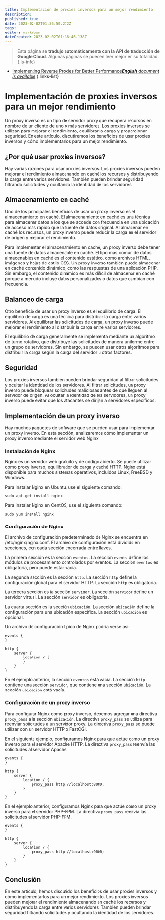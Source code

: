 ```yaml
---
title: Implementación de proxies inversos para un mejor rendimiento
description: 
published: true
date: 2023-02-02T01:36:50.272Z
tags: 
editor: markdown
dateCreated: 2023-02-02T01:36:46.138Z
---
```


> Esta página se **tradujo automáticamente con la API de traducción de Google Cloud**.
Algunas páginas se pueden leer mejor en su totalidad.{.is-info}



- [Implementing Reverse Proxies for Better Performance***English** document is available*](/en/Knowledge-base/Backend/implementing-reverse-proxies-for-better-performance)
{.links-list}


# Implementación de proxies inversos para un mejor rendimiento

Un proxy inverso es un tipo de servidor proxy que recupera recursos en nombre de un cliente de uno o más servidores. Los proxies inversos se utilizan para mejorar el rendimiento, equilibrar la carga y proporcionar seguridad. En este artículo, discutiremos los beneficios de usar proxies inversos y cómo implementarlos para un mejor rendimiento.

## ¿Por qué usar proxies inversos?

Hay varias razones para usar proxies inversos. Los proxies inversos pueden mejorar el rendimiento almacenando en caché los recursos y distribuyendo la carga entre varios servidores. También pueden brindar seguridad filtrando solicitudes y ocultando la identidad de los servidores.

## Almacenamiento en caché

Uno de los principales beneficios de usar un proxy inverso es el almacenamiento en caché. El almacenamiento en caché es una técnica para almacenar datos a los que se accede con frecuencia en una ubicación de acceso más rápido que la fuente de datos original. Al almacenar en caché los recursos, un proxy inverso puede reducir la carga en el servidor de origen y mejorar el rendimiento.

Para implementar el almacenamiento en caché, un proxy inverso debe tener una fuente de datos almacenable en caché. El tipo más común de datos almacenables en caché es el contenido estático, como archivos HTML, imágenes y hojas de estilo CSS. Un proxy inverso también puede almacenar en caché contenido dinámico, como las respuestas de una aplicación PHP. Sin embargo, el contenido dinámico es más difícil de almacenar en caché porque a menudo incluye datos personalizados o datos que cambian con frecuencia.

## Balanceo de carga

Otro beneficio de usar un proxy inverso es el equilibrio de carga. El equilibrio de carga es una técnica para distribuir la carga entre varios servidores. Al equilibrar las solicitudes de carga, un proxy inverso puede mejorar el rendimiento al distribuir la carga entre varios servidores.

El equilibrio de carga generalmente se implementa mediante un algoritmo de turno rotativo, que distribuye las solicitudes de manera uniforme entre un grupo de servidores. Sin embargo, se pueden usar otros algoritmos para distribuir la carga según la carga del servidor u otros factores.

## Seguridad

Los proxies inversos también pueden brindar seguridad al filtrar solicitudes y ocultar la identidad de los servidores. Al filtrar solicitudes, un proxy inverso puede bloquear solicitudes maliciosas antes de que lleguen al servidor de origen. Al ocultar la identidad de los servidores, un proxy inverso puede evitar que los atacantes se dirijan a servidores específicos.

## Implementación de un proxy inverso

Hay muchos paquetes de software que se pueden usar para implementar un proxy inverso. En esta sección, analizaremos cómo implementar un proxy inverso mediante el servidor web Nginx.

### Instalación de Nginx

Nginx es un servidor web gratuito y de código abierto. Se puede utilizar como proxy inverso, equilibrador de carga y caché HTTP. Nginx está disponible para muchos sistemas operativos, incluidos Linux, FreeBSD y Windows.

Para instalar Nginx en Ubuntu, use el siguiente comando:

```
sudo apt-get install nginx
```

Para instalar Nginx en CentOS, use el siguiente comando:

```
sudo yum install nginx
```

### Configuración de Nginx

El archivo de configuración predeterminado de Nginx se encuentra en /etc/nginx/nginx.conf. El archivo de configuración está dividido en secciones, con cada sección encerrada entre llaves.

La primera sección es la sección ```eventos```. La sección ```events``` define los módulos de procesamiento controlados por eventos. La sección ```eventos``` es obligatoria, pero puede estar vacía.

La segunda sección es la sección ```http```. La sección ```http``` define la configuración global para el servidor HTTP. La sección ```http``` es obligatoria.

La tercera sección es la sección ```servidor```. La sección ```servidor``` define un servidor virtual. La sección ```servidor``` es obligatoria.

La cuarta sección es la sección ```ubicación```. La sección ```ubicación``` define la configuración para una ubicación específica. La sección ```ubicación``` es opcional.

Un archivo de configuración típico de Nginx podría verse así:

```
events {
}

http {
    server {
        location / {
        }
    }
}
```

En el ejemplo anterior, la sección ```eventos``` está vacía. La sección ```http``` contiene una sección ```servidor```, que contiene una sección ```ubicación```. La sección ```ubicación``` está vacía.

### Configuración de un proxy inverso

Para configurar Nginx como proxy inverso, debemos agregar una directiva ```proxy_pass``` a la sección ```ubicación```. La directiva ```proxy_pass``` se utiliza para reenviar solicitudes a un servidor proxy. La directiva ```proxy_pass``` se puede utilizar con un servidor HTTP o FastCGI.

En el siguiente ejemplo, configuramos Nginx para que actúe como un proxy inverso para el servidor Apache HTTP. La directiva ```proxy_pass``` reenvía las solicitudes al servidor Apache.

```
events {
}

http {
    server {
        location / {
            proxy_pass http://localhost:8080;
        }
    }
}
```

En el ejemplo anterior, configuramos Nginx para que actúe como un proxy inverso para el servidor PHP-FPM. La directiva ```proxy_pass``` reenvía las solicitudes al servidor PHP-FPM.

```
events {
}

http {
    server {
        location / {
            proxy_pass http://localhost:9000;
        }
    }
}
```

## Conclusión

En este artículo, hemos discutido los beneficios de usar proxies inversos y cómo implementarlos para un mejor rendimiento. Los proxies inversos pueden mejorar el rendimiento almacenando en caché los recursos y distribuyendo la carga entre varios servidores. También pueden brindar seguridad filtrando solicitudes y ocultando la identidad de los servidores.